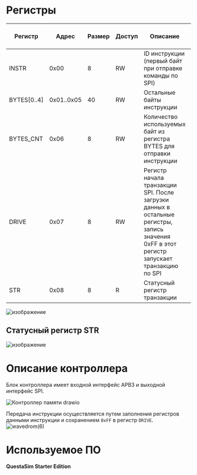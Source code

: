 # Регистры

| Регистр     | Адрес      | Размер | Доступ | Описание                                                                                                                                   | Значение по сбросу |
| ----------- | ---------- | ------ | ------ | ------------------------------------------------------------------------------------------------------------------------------------------ | ------------------ |
| INSTR       | 0x00       | 8      | RW     | ID инструкции (первый байт при отправке команды по SPI)                                                                                    | 0x00               |
| BYTES[0..4] | 0x01..0x05 | 40     | RW     | Остальные байты инструкции                                                                                                                 | 0x00 для всех      |
| BYTES_CNT   | 0x06       | 8      | RW     | Количество используемых байт из регистра BYTES для отправки инструкции                                                                     | 0x00               |
| DRIVE       | 0x07       | 8      | RW     | Регистр начала транзакции SPI. После загрузки данных в остальные регистры, запись значения 0xFF в этот регистр запускает транзакцию по SPI | 0x00               |
| STR         | 0x08       | 8      | R      | Статусный регистр транзакции                                                                                                               | 0x00               |

![изображение](https://github.com/user-attachments/assets/9fe25f8b-1d89-42ab-a406-bcbee7395c69)

## Статусный регистр STR

![изображение](https://github.com/user-attachments/assets/32b9336f-011c-4d64-b3a0-4165d3e89f9b)

# Описание контроллера

Блок контроллера имеет входной интерфейс APB3 и выходной интерфейс SPI.

![Контроллер памяти drawio](https://github.com/user-attachments/assets/ca1d7629-6eb8-4854-85bb-cc82c061f143)

Передача инструкции осуществляется путем заполнения регистров данными инструкции и сохранением `0xFF` в регистр `DRIVE`.
![wavedrom(6)](https://github.com/user-attachments/assets/6442a17f-cd36-4c99-941d-8b37e6ff737f)

# Используемое ПО

**QuestaSim Starter Edition**

